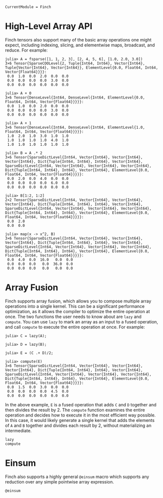 ```@meta
CurrentModule = Finch
```

# High-Level Array API

Finch tensors also support many of the basic array operations one might expect,
including indexing, slicing, and elementwise maps, broadcast, and reduce.
For example:

```jldoctest example1; setup = :(using Finch)
julia> A = fsparse([1, 1, 2, 3], [2, 4, 5, 6], [1.0, 2.0, 3.0])
3×6 Tensor{SparseCOOLevel{2, Tuple{Int64, Int64}, Vector{Int64}, Tuple{Vector{Int64}, Vector{Int64}}, ElementLevel{0.0, Float64, Int64, Vector{Float64}}}}:
 0.0  1.0  0.0  2.0  0.0  0.0
 0.0  0.0  0.0  0.0  3.0  0.0
 0.0  0.0  0.0  0.0  0.0  0.0

julia> A + 0
3×6 Tensor{DenseLevel{Int64, DenseLevel{Int64, ElementLevel{0.0, Float64, Int64, Vector{Float64}}}}}:
 0.0  1.0  0.0  2.0  0.0  0.0
 0.0  0.0  0.0  0.0  3.0  0.0
 0.0  0.0  0.0  0.0  0.0  0.0

julia> A + 1
3×6 Tensor{DenseLevel{Int64, DenseLevel{Int64, ElementLevel{1.0, Float64, Int64, Vector{Float64}}}}}:
 1.0  2.0  1.0  3.0  1.0  1.0
 1.0  1.0  1.0  1.0  4.0  1.0
 1.0  1.0  1.0  1.0  1.0  1.0

julia> B = A .* 2
3×6 Tensor{SparseDictLevel{Int64, Vector{Int64}, Vector{Int64}, Vector{Int64}, Dict{Tuple{Int64, Int64}, Int64}, Vector{Int64}, SparseDictLevel{Int64, Vector{Int64}, Vector{Int64}, Vector{Int64}, Dict{Tuple{Int64, Int64}, Int64}, Vector{Int64}, ElementLevel{0.0, Float64, Int64, Vector{Float64}}}}}:
 0.0  2.0  0.0  4.0  0.0  0.0
 0.0  0.0  0.0  0.0  6.0  0.0
 0.0  0.0  0.0  0.0  0.0  0.0

julia> B[1:2, 1:2]
2×2 Tensor{SparseDictLevel{Int64, Vector{Int64}, Vector{Int64}, Vector{Int64}, Dict{Tuple{Int64, Int64}, Int64}, Vector{Int64}, SparseDictLevel{Int64, Vector{Int64}, Vector{Int64}, Vector{Int64}, Dict{Tuple{Int64, Int64}, Int64}, Vector{Int64}, ElementLevel{0.0, Float64, Int64, Vector{Float64}}}}}:
 0.0  2.0
 0.0  0.0

julia> map(x -> x^2, B)
3×6 Tensor{SparseDictLevel{Int64, Vector{Int64}, Vector{Int64}, Vector{Int64}, Dict{Tuple{Int64, Int64}, Int64}, Vector{Int64}, SparseDictLevel{Int64, Vector{Int64}, Vector{Int64}, Vector{Int64}, Dict{Tuple{Int64, Int64}, Int64}, Vector{Int64}, ElementLevel{0.0, Float64, Int64, Vector{Float64}}}}}:
 0.0  4.0  0.0  16.0   0.0  0.0
 0.0  0.0  0.0   0.0  36.0  0.0
 0.0  0.0  0.0   0.0   0.0  0.0
```

# Array Fusion

Finch supports array fusion, which allows you to compose multiple array operations
into a single kernel. This can be a significant performance optimization, as it
allows the compiler to optimize the entire operation at once. The two functions
the user needs to know about are `lazy` and `compute`. You can use `lazy` to
mark an array as an input to a fused operation, and call `compute` to execute
the entire operation at once. For example:

```jldoctest example1
julia> C = lazy(A);

julia> D = lazy(B);

julia> E = (C .+ D)/2;

julia> compute(E)
3×6 Tensor{SparseDictLevel{Int64, Vector{Int64}, Vector{Int64}, Vector{Int64}, Dict{Tuple{Int64, Int64}, Int64}, Vector{Int64}, SparseDictLevel{Int64, Vector{Int64}, Vector{Int64}, Vector{Int64}, Dict{Tuple{Int64, Int64}, Int64}, Vector{Int64}, ElementLevel{0.0, Float64, Int64, Vector{Float64}}}}}:
 0.0  1.5  0.0  3.0  0.0  0.0
 0.0  0.0  0.0  0.0  4.5  0.0
 0.0  0.0  0.0  0.0  0.0  0.0

```

In the above example, `E` is a fused operation that adds `C` and `D` together
and then divides the result by 2. The `compute` function examines the entire
operation and decides how to execute it in the most efficient way possible.
In this case, it would likely generate a single kernel that adds the elements of `A` and `B`
together and divides each result by 2, without materializing an intermediate.

```@docs
lazy
compute
```

# Einsum

Finch also supports a highly general `@einsum` macro which supports any reduction over any simple pointwise array expression.

```@docs
@einsum
```